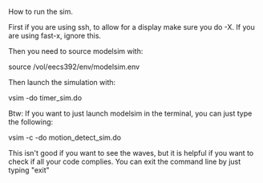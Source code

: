 How to run the sim. 

First if you are using ssh, to allow for a display make sure you do -X.
If you are using fast-x, ignore this.

Then you need to source modelsim with:

source /vol/eecs392/env/modelsim.env

Then launch the simulation with:

vsim -do timer_sim.do

Btw: If you want to just launch modelsim in the terminal, you can just type the following:

vsim -c -do motion_detect_sim.do

This isn't good if you want to see the waves, but it is helpful if you want to check if all your code complies.
You can exit the command line by just typing "exit"

